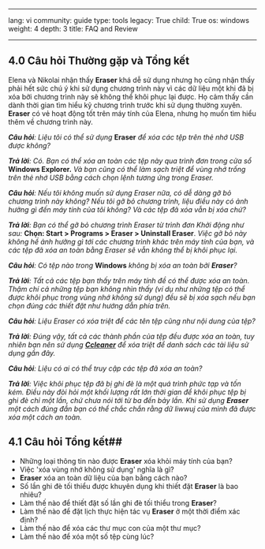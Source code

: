 

---

lang: vi
community: guide
type: tools
legacy: True
child: True
os: windows
weight: 4
depth: 3
title: FAQ and Review

---

<a name="4.0"></a>
## 4.0 Câu hỏi Thường gặp và Tổng kết  ##

Elena và Nikolai nhận thấy **Eraser** khá dễ sử dụng nhưng họ cũng nhận thấy phải hết sức chú ý khi sử dụng chương trình này vì các dữ liệu một khi đã bị xóa bởi chương trình này sẽ không thể khôi phục lại được. Họ cảm thấy cần dành thời gian tìm hiểu kỹ chương trình trước khi sử dụng thường xuyên.  **Eraser** có vẻ hoạt động tốt trên máy tính của Elena, nhưng họ muốn tìm hiểu thêm về chương trình này. 

<div class="background" markdown="1"> 

***Câu hỏi**: Liệu tôi có thể sử dụng* **Eraser** *để xóa các tệp trên thẻ nhớ USB được không?*

***Trả lời**: Có. Bạn có thể xóa an toàn các tệp này qua trình đơn trong cửa sổ* **Windows Explorer.** *Và bạn cũng có thể làm sạch triệt để vùng nhớ trống trên thẻ nhớ USB bằng cách chọn lệnh tương ứng trong Eraser.*

***Câu hỏi**: Nếu tôi không muốn sử dụng Eraser
nữa, có dễ dàng gỡ bỏ chương trình này không? Nếu tôi gỡ bỏ chương trình, liệu điều này có ảnh hưởng gì đến máy tính của tôi không? Và các tệp đã xóa vẫn bị xóa chứ?*

***Trả lời**: Bạn có thể gỡ bỏ chương trình Eraser từ trình đơn Khởi động như sau:* **Chọn: Start > Programs > Eraser > Uninstall Eraser**. *Việc gỡ bỏ này không hề ảnh hưởng gì tới các chương trình khác trên máy tính của bạn, và các tệp đã xóa an toàn bằng Eraser sẽ vẫn không thể bị khôi phục lại.*

***Câu hỏi**: Có tệp nào trong* **Windows** *không bị xóa an toàn bởi **Eraser**?*

***Trả lời**: Tất cả các tệp bạn thấy trên máy tính đề có thể được xóa an toàn. Thậm chí cả những tệp bạn không nhìn thấy (ví dụ như những tệp có thể được khôi phục trong vùng nhớ không sử dụng) đều sẽ bị xóa sạch nếu bạn chọn đúng các thiết đặt như hướng dẫn phía trên.*

***Câu hỏi**: Liệu Eraser có xóa triệt để các tên tệp cũng như nội dung của tệp?*

***Trả lời**: Đúng vậy, tất cả các thành phần của tệp đều được xóa an toàn, tuy nhiên bạn nên sử dụng [**Ccleaner**](/vi/ccleaner-main) để xóa triệt để danh sách các tài liệu sử dụng gần đây.*

***Câu hỏi**: Liệu có ai có thể truy cập các tệp đã xóa an toàn?*

***Trả lời**: Việc khôi phục tệp đã bị ghi đè là một quá trình phức tạp và tốn kém. Điều này đòi hỏi một khối lượng rất lớn thời gian để khôi phục tệp bị ghi đè chỉ một lần, chứ chưa nói tới từ ba đến bảy lần. Khi sử dụng **Eraser** một cách đúng đắn bạn có thể chắc chắn rằng dữ liwwuj của mình đã được xóa một cách an toàn.*

</div>

<a name="4.1"></a>
## 4.1 Câu hỏi Tổng kết##

- Những loại thông tin nào được **Eraser** xóa khỏi máy tính của bạn?
- Việc 'xóa vùng nhớ không sử dụng' nghĩa là gì?
- **Eraser** xóa an toàn dữ liệu của bạn bằng cách nào? 
- Số lần ghi đè tối thiểu được khuyên dụng khi thiết đặt **Eraser** là bao nhiêu?
- Làm thế nào để thiết đặt số lần ghi đè tối thiểu trong **Eraser**? 
- Làm thế nào để đặt lịch thực hiện tác vụ **Eraser** ở một thời điểm xác định? 
- Làm thế nào để xóa các thư mục con của một thư mục? 
- Làm thế nào để xóa một số tệp cùng lúc?

